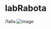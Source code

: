 # labRabota
 Лаба
![image](https://github.com/Chinomiy/labRabota/assets/105776771/e1593899-47a8-411b-b789-01ac5e841a66)
